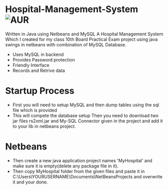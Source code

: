 # Hospital-Management-System ![AUR](https://img.shields.io/badge/BUILT%20WITH-Netbeans-blue.svg)
Written in Java using Netbeans and MySQL
A Hospital Management System Which I created for my class 10th Board Practical Exam project using java swings in netbeans with combination of MySQL Database.

* Uses MySQL in backend
* Provides Password protection
* Friendly Interface
* Records and Retrive data
# Startup Process
* First you will need to setup MySQL and then dump tables using the sql file which is provided
* This will compete the database setup
Then you need to download two jar files rs2xml.jar and My-SQL Connector given in the project and add it to your lib in netbeans project.
# Netbeans
* Then create a new java application project names 'MyHospital' and make sure it is empty(delete any package file in it).
* Then copy MyHospital folder from the given files and paste it in C:\Users\YOURUSERNAME\Documents\NetBeansProjects and overwrite it and your done.
